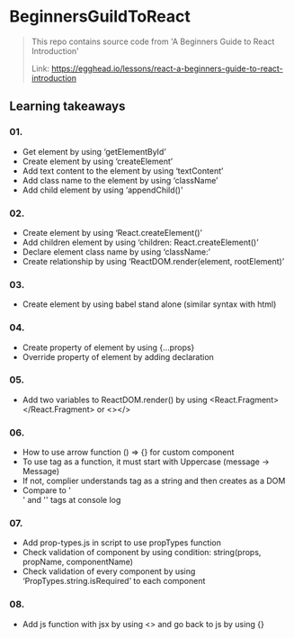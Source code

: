 # BeginnersGuildToReact
> This repo contains source code from 'A Beginners Guide to React Introduction'
>
> Link: https://egghead.io/lessons/react-a-beginners-guide-to-react-introduction

## Learning takeaways

### 01.
* Get element by using ‘getElementById’
* Create element by using ‘createElement’
* Add text content to the element by using ‘textContent’
* Add class name to the element by using ‘className’
* Add child element by using ‘appendChild()’

### 02.
* Create element by using ‘React.createElement()’
* Add children element by using ‘children: React.createElement()’
* Declare element class name by using ‘className:’
* Create relationship by using ‘ReactDOM.render(element, rootElement)’

### 03.
* Create element by using babel stand alone (similar syntax with html)

### 04.
* Create property of element by using {…props}
* Override property of element by adding declaration

### 05.
* Add two variables to ReactDOM.render() by using <React.Fragment></React.Fragment> or <></>

### 06.
* How to use arrow function () => {} for custom component
* To use <message> tag as a function, it must start with Uppercase (message -> Message)
* If not, complier understands <message> tag as a string and then creates as a DOM
* Compare to '<div>' and '<Message>' tags at console log
  
### 07.
* Add prop-types.js in script to use propTypes function
* Check validation of component by using condition: string(props, propName, componentName)
* Check validation of every component by using ‘PropTypes.string.isRequired’ to each component

### 08.
* Add js function with jsx by using <> and go back to js by using {}
